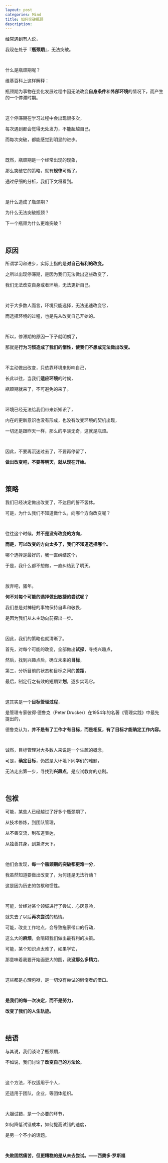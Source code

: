 ```yaml
---
layout: post
categories: Mind
title: 如何突破瓶颈
description: 
---
```


经常遇到有人说，

我现在处于『**瓶颈期**』，无法突破。

<br/>

什么是瓶颈期呢？

维基百科上这样解释：

瓶颈期为事物在变化发展过程中因无法改变**自身条件**和**外部环境**的情况下，而产生的一个停滞时期。

<br/>

这个停滞期在学习过程中会出现很多次，

每次遇到都会觉得无处发力，不能超越自己，

而每次突破，都能感觉到明显的进步。

<br/>

既然，瓶颈期是一个经常出现的现象，

那么突破它的策略，就有**规律**可循了。

通过仔细的分析，我们下文将看到。

<br/>

是什么造成了瓶颈期？

为什么无法突破瓶颈？

下一个瓶颈为什么更难突破？

<br/>

## **原因**

所谓学习和进步，实际上指的是**对自己有利的改变。**

之所以出现停滞期，是因为我们无法做出这些改变了，

我们无法改变自身或者环境，无法更新自己。

<br/>

对于大多数人而言，环境只能选择，无法迅速改变它，

而选择环境的过程，也是先从改变自己开始的。

<br/>

所以，停滞期的原因一下子就明朗了，

那就是**行为习惯造成了我们的惰性，使我们不想或无法做出改变。**

<br/>

不主动做出改变，只依靠环境来影响自己，

长此以往，当我们**适应环境**的时候，

瓶颈期就来了，不可避免的来了。

<br/>

环境已经无法给我们带来新知识了，

内在的更新意识也没有形成，也没有改变环境的契机出现，

一切还是跟昨天一样，那么的平淡无奇，这就是瓶颈。

<br/>

因此，不要再沉迷过去了，不要再停留了，

**做出改变吧，不要等明天，就从现在开始。**

<br/>

## **策略**

我们已经决定做出改变了，不达目的誓不罢休。

可是，为什么我们不知道做什么，向哪个方向改变呢？

<br/>

往往这个时候，**并不是没有改变的方向，**

**而是，可以改变的方向太多了，我们不知道选择哪个。**

哪个选择是最好的，我一直纠结这个，

于是，我什么都不想做，一直纠结到了明天。

<br/>

放弃吧，骚年。

**何不对每个可能的选择做出敏捷的尝试呢？**

我们总是对神秘的事物保持自卑和敬畏，

是因为我们从未主动向前探出一步。

<br/>

因此，我们的策略也就清晰了。

首先，对每个可能的改变，全部做出**试探**，寻找兴趣点，

然后，找到兴趣点后，确立未来的**目标**，

第三，分析目前的状态和目标之间的**差距**，

最后，制定行之有效的短期**计划**，逐步实现它。

<br/>

这其实是一个**目标管理过程**，

是管理专家彼得·德鲁克（Peter Drucker）在1954年的名著《管理实践》中最先提出的，

德鲁克认为，**并不是有了工作才有目标，而是相反，有了目标才能确定工作内容。**

<br/>

诚然，目标管理对大多数人来说是一个生疏的概念，

可是，**确定目标**，仍然是大环境下同学们的难题，

无法走出第一步，寻找到**兴趣点**，是应试教育的悲剧。

<br/>

## **包袱**

可能，某些人已经越过了好多个瓶颈期了，

从技术修炼，到团队管理，

从不善交流，到布道表达，

从独善其身，到兼济天下。

<br/>

他们会发现，**每一个瓶颈期的突破都更难一分**，

我虽然知道要做出改变了，为何还是无法行动？

这是因为历史的包袱和惯性。

<br/>

可能，曾经对某个领域进行了尝试，心灰意冷，

就失去了以后**再次尝试**的热情。

可能，改变工作地点，会导致拖家带口的行动，

这么大的**麻烦**，会阻碍我们做出最有利的决策。

可能，某个知识点太难了，如果学它，

那意味着我要开始画更大的圆，我**没那么多精力**。

<br/>

这些都是心理包袱，是一切没有尝试的懒惰者的借口。

<br/>

**是我们的每一次决定，而不是努力，**

**改变了我们的人生轨迹。**

<br/>

## **结语**

与其说，我们谈论了瓶颈期，

不如说，我们讨论了**改变自己的方法论**。

<br/>

这个方法，不仅适用于个人，

还适用于团队，企业，等团体组织。

<br/>

大胆试错，是一个必要的环节，

如何降低试错成本，如何提高试错的速度，

是另一个不小的话题。

<br/>

**失敗固然痛苦，但更糟糕的是从未去尝试。——西奧多·罗斯福**
